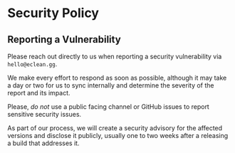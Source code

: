 # Security Policy

## Reporting a Vulnerability

Please reach out directly to us when reporting a security vulnerability via `hello@eclean.gg`.

We make every effort to respond as soon as possible, although it may take a day or two for us to sync internally and determine the severity of the report and its impact.

Please, _do not_ use a public facing channel or GitHub issues to report sensitive security issues.

As part of our process, we will create a security advisory for the affected versions and disclose it publicly, usually one to two weeks after a releasing a build that addresses it.